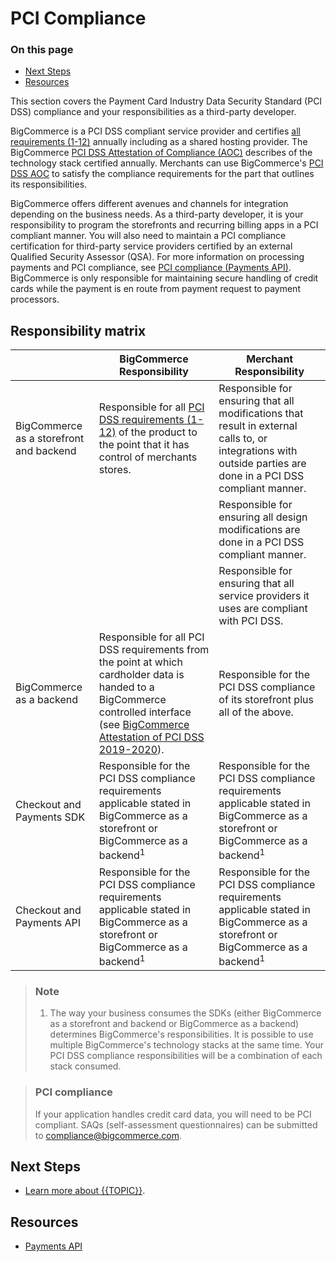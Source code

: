 # PCI Compliance

<div class="otp" id="no-index">

### On this page	
- [Next Steps](#next-steps)
- [Resources](#resources)

</div>

This section covers the Payment Card Industry Data Security Standard (PCI DSS) compliance and your responsibilities as a third-party developer. 

BigCommerce is a PCI DSS compliant service provider and certifies [all requirements (1-12)](https://www.pcisecuritystandards.org/pci_security/standards_overview) annually including as a shared hosting provider. The BigCommerce [PCI DSS Attestation of Compliance (AOC)](https://support.mybigcommerce.com/content/dojo/BigCommerce_PCI_DSS_v3.2.1_AOC_2019_Service_Provider.pdf) describes of the technology stack certified annually. Merchants can use BigCommerce's [PCI DSS AOC](https://support.mybigcommerce.com/content/dojo/BigCommerce_PCI_DSS_v3.2.1_AOC_2019_Service_Provider.pdf) to satisfy the compliance requirements for the part that outlines its responsibilities.

BigCommerce offers different avenues and channels for integration depending on the business needs. As a third-party developer, it is your responsibility to program the storefronts and recurring billing apps in a PCI compliant manner. You will also need to maintain a PCI compliance certification for third-party service providers certified by an external Qualified Security Assessor (QSA). For more information on processing payments and PCI compliance, see [PCI compliance (Payments API)](https://developer.bigcommerce.com/api-docs/store-management/payment-processing#pci-compliance). BigCommerce is only responsible for maintaining secure handling of credit cards while the payment is en route from payment request to payment processors.

## Responsibility matrix

| |BigCommerce Responsibility |Merchant Responsibility |
|--|--|--|
| BigCommerce as a storefront and backend | Responsible for all [PCI DSS requirements (1-12)](https://www.pcisecuritystandards.org/pci_security/maintaining_payment_security) of the product to the point that it has control of merchants stores. | Responsible for ensuring that all modifications that result in external calls to, or integrations with outside parties are done in a PCI DSS compliant manner. |
||| Responsible for ensuring all design modifications are done in a PCI DSS compliant manner.|
||| Responsible for ensuring that all service providers it uses are compliant with PCI DSS.|
| BigCommerce as a backend | Responsible for all PCI DSS requirements from the point at which cardholder data is handed to a BigCommerce controlled interface (see [BigCommerce Attestation of PCI DSS 2019-2020](https://support.mybigcommerce.com/content/dojo/BigCommerce_PCI_DSS_v3.2.1_AOC_2019_Service_Provider.pdf)). | Responsible for the PCI DSS compliance of its storefront plus all of the above. |
| Checkout and Payments SDK | Responsible for the PCI DSS compliance requirements applicable stated in BigCommerce as a storefront or BigCommerce as a backend<sup>1</sup> | Responsible for the PCI DSS compliance requirements applicable stated in BigCommerce as a storefront or BigCommerce as a backend<sup>1</sup> |
| Checkout and Payments API | Responsible for the PCI DSS compliance requirements applicable stated in BigCommerce as a storefront or BigCommerce as a backend<sup>1</sup> |  Responsible for the PCI DSS compliance requirements applicable stated in BigCommerce as a storefront or BigCommerce as a backend<sup>1</sup> |

<div class="HubBlock--callout">
<div class="CalloutBlock--info">
<div class="HubBlock-content">

> ### Note
> 1. The way your business consumes the SDKs (either BigCommerce as a storefront and backend or BigCommerce as a backend) determines BigCommerce's responsibilities. It is possible to use multiple BigCommerce's technology stacks at the same time. Your PCI DSS compliance responsibilities will be a combination of each stack consumed.

</div>
</div>
</div>

<div class="HubBlock--callout">
<div class="CalloutBlock--warning">
<div class="HubBlock-content">

> ### PCI compliance
> If your application handles credit card data, you will need to be PCI compliant. SAQs (self-assessment questionnaires) can be submitted to <a href="mailto:compliance@bigcommerce.com">compliance@bigcommerce.com</a>.

</div>
</div>
</div>

## Next Steps
* [Learn more about {{TOPIC}}]().

## Resources
* [Payments API](https://developer.bigcommerce.com/api-docs/store-management/payment-processing) 